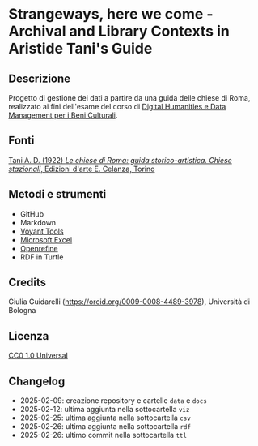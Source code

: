 # Strangeways, here we come - Archival and Library Contexts in Aristide Tani's Guide
  

## Descrizione
Progetto di gestione dei dati a partire da una guida delle chiese di Roma, realizzato ai fini dell'esame del corso di [Digital Humanities e Data Management per i Beni Culturali](https://www.unibo.it/it/studiare/dottorati-master-specializzazioni-e-altra-formazione/insegnamenti/insegnamento/2024/502386).

## Fonti
[Tani A. D. (1922) *Le chiese di Roma: guida storico-artistica. Chiese stazionali*, Edizioni d'arte E. Celanza, Torino](https://archive.org/details/lechiesediromagu00tani/page/n9/mode/2up)

## Metodi e strumenti
* GitHub
* Markdown
* [Voyant Tools](https://voyant-tools.org/)
* [Microsoft Excel](https://www.microsoft.com/it-it/microsoft-365/excel?market=it)
* [Openrefine](https://openrefine.org/)
* RDF in Turtle

## Credits
Giulia Guidarelli (https://orcid.org/0009-0008-4489-3978), Università di Bologna

## Licenza
[CC0 1.0 Universal](https://creativecommons.org/publicdomain/zero/1.0/?ref=chooser-v1)

## Changelog
* 2025-02-09: creazione repository e cartelle `data` e `docs`
* 2025-02-12: ultima aggiunta nella sottocartella `viz`
* 2025-02-25: ultima aggiunta nella sottocartella `csv`
* 2025-02-26: ultima aggiunta nella sottocartella `rdf`
* 2025-02-26: ultimo commit nella sottocartella `ttl`
